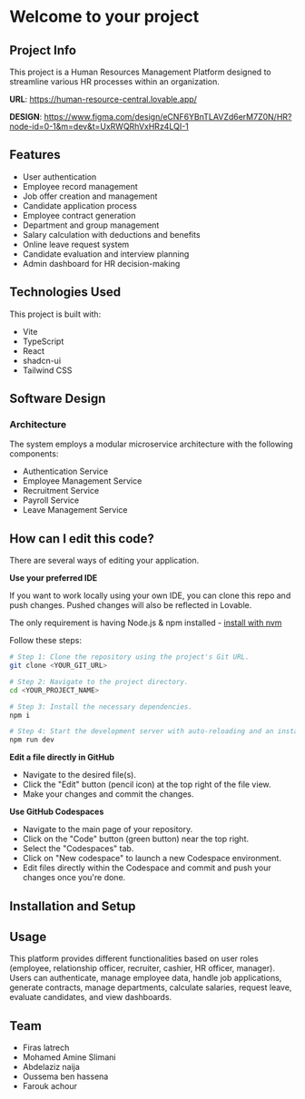 # Welcome to your project

## Project Info

This project is a Human Resources Management Platform designed to streamline various HR processes within an organization.

**URL**: https://human-resource-central.lovable.app/

**DESIGN**: https://www.figma.com/design/eCNF6YBnTLAVZd6erM7Z0N/HR?node-id=0-1&m=dev&t=UxRWQRhVxHRz4LQI-1

## Features

- User authentication
- Employee record management
- Job offer creation and management
- Candidate application process
- Employee contract generation
- Department and group management
- Salary calculation with deductions and benefits
- Online leave request system
- Candidate evaluation and interview planning
- Admin dashboard for HR decision-making

## Technologies Used

This project is built with:

- Vite
- TypeScript
- React
- shadcn-ui
- Tailwind CSS

## Software Design

### Architecture

The system employs a modular microservice architecture with the following components:

- Authentication Service
- Employee Management Service
- Recruitment Service
- Payroll Service
- Leave Management Service

## How can I edit this code?

There are several ways of editing your application.

**Use your preferred IDE**

If you want to work locally using your own IDE, you can clone this repo and push changes. Pushed changes will also be reflected in Lovable.

The only requirement is having Node.js & npm installed - [install with nvm](https://github.com/nvm-sh/nvm#installing-and-updating)

Follow these steps:

```sh
# Step 1: Clone the repository using the project's Git URL.
git clone <YOUR_GIT_URL>

# Step 2: Navigate to the project directory.
cd <YOUR_PROJECT_NAME>

# Step 3: Install the necessary dependencies.
npm i

# Step 4: Start the development server with auto-reloading and an instant preview.
npm run dev
```

**Edit a file directly in GitHub**

- Navigate to the desired file(s).
- Click the "Edit" button (pencil icon) at the top right of the file view.
- Make your changes and commit the changes.

**Use GitHub Codespaces**

- Navigate to the main page of your repository.
- Click on the "Code" button (green button) near the top right.
- Select the "Codespaces" tab.
- Click on "New codespace" to launch a new Codespace environment.
- Edit files directly within the Codespace and commit and push your changes once you're done.

## Installation and Setup

## Usage

This platform provides different functionalities based on user roles (employee, relationship officer, recruiter, cashier, HR officer, manager). Users can authenticate, manage employee data, handle job applications, generate contracts, manage departments, calculate salaries, request leave, evaluate candidates, and view dashboards.

## Team

- Firas latrech
- Mohamed Amine Slimani
- Abdelaziz naija
- Oussema ben hassena
- Farouk achour
